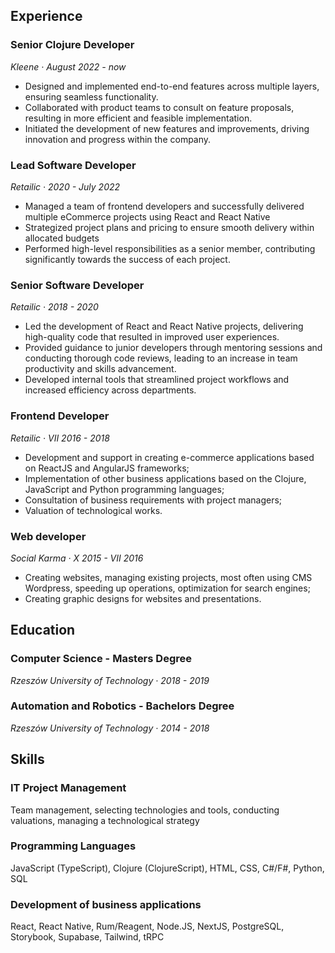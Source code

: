 ## Experience
### Senior Clojure Developer
*Kleene · August 2022 - now*

- Designed and implemented end-to-end features across multiple layers, ensuring seamless functionality.
- Collaborated with product teams to consult on feature proposals, resulting in more efficient and feasible implementation.
- Initiated the development of new features and improvements, driving innovation and progress within the company.

### Lead Software Developer
*Retailic · 2020 - July 2022*

- Managed a team of frontend developers and successfully delivered multiple eCommerce projects using React and React Native
- Strategized project plans and pricing to ensure smooth delivery within allocated budgets
- Performed high-level responsibilities as a senior member, contributing significantly towards the success of each project.

### Senior Software Developer
*Retailic · 2018 - 2020*

- Led the development of React and React Native projects, delivering high-quality code that resulted in improved user experiences.
- Provided guidance to junior developers through mentoring sessions and conducting thorough code reviews, leading to an increase in team productivity and skills advancement.
- Developed internal tools that streamlined project workflows and increased efficiency across departments.

### Frontend Developer
*Retailic · VII 2016 - 2018*

- Development and support in creating e-commerce applications based on ReactJS and AngularJS frameworks;
- Implementation of other business applications based on the Clojure, JavaScript and Python programming languages;
- Consultation of business requirements with project managers;
- Valuation of technological works.


### Web developer
*Social Karma · X 2015 - VII 2016*

- Creating websites, managing existing projects, most often using CMS Wordpress, speeding up operations, optimization for search engines;
- Creating graphic designs for websites and presentations.


## Education
### Computer Science - Masters Degree
*Rzeszów University of Technology · 2018 - 2019*

### Automation and Robotics - Bachelors Degree
*Rzeszów University of Technology · 2014 - 2018*


## Skills
### IT Project Management
Team management, selecting technologies and tools, conducting valuations, managing a technological strategy

### Programming Languages
JavaScript (TypeScript), Clojure (ClojureScript), HTML, CSS, C#/F#, Python, SQL

### Development of business applications
React, React Native, Rum/Reagent, Node.JS, NextJS, PostgreSQL, Storybook, Supabase, Tailwind, tRPC